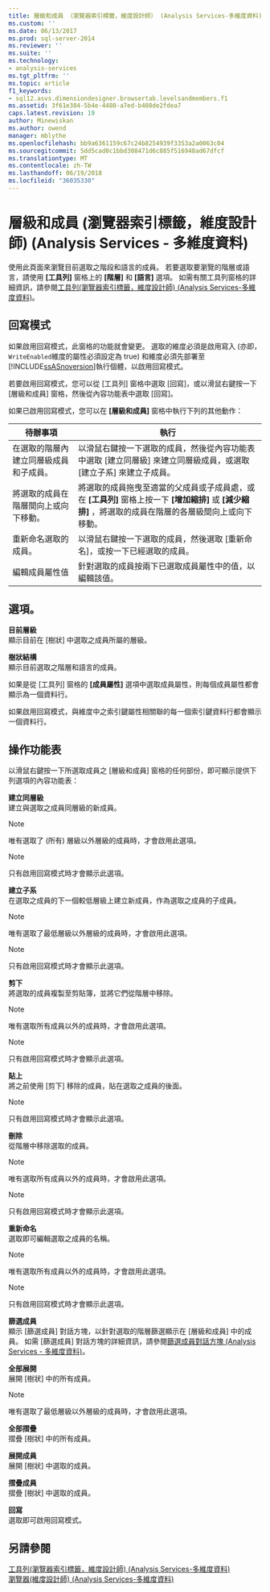 ```yaml
---
title: 層級和成員 （瀏覽器索引標籤，維度設計師） (Analysis Services-多維度資料) |Microsoft 文件
ms.custom: ''
ms.date: 06/13/2017
ms.prod: sql-server-2014
ms.reviewer: ''
ms.suite: ''
ms.technology:
- analysis-services
ms.tgt_pltfrm: ''
ms.topic: article
f1_keywords:
- sql12.asvs.dimensiondesigner.browsertab.levelsandmembers.f1
ms.assetid: 3f61e384-5b4e-4480-a7ed-b408de2fdea7
caps.latest.revision: 19
author: Minewiskan
ms.author: owend
manager: mblythe
ms.openlocfilehash: bb9a6361159c67c24b8254939f3353a2a0063c04
ms.sourcegitcommit: 5dd5cad0c1bbd308471d6c885f516948ad67dfcf
ms.translationtype: MT
ms.contentlocale: zh-TW
ms.lasthandoff: 06/19/2018
ms.locfileid: "36035330"
---
```

# <a name="level-and-members-browser-tab-dimension-designer-analysis-services---multidimensional-data"></a>層級和成員 (瀏覽器索引標籤，維度設計師) (Analysis Services - 多維度資料)
  使用此頁面來瀏覽目前選取之階段和語言的成員。 若要選取要瀏覽的階層或語言，請使用 **[工具列]** 窗格上的 **[階層]** 和 **[語言]** 選項。 如需有關工具列窗格的詳細資訊，請參閱[工具列&#40;瀏覽器索引標籤，維度設計師&#41; &#40;Analysis Services-多維度資料&#41;](toolbar-browser-tab-dimension-designer-analysis-services-multidimensional-data.md)。  
  
## <a name="writeback-mode"></a>回寫模式  
 如果啟用回寫模式，此窗格的功能就會變更。 選取的維度必須是啟用寫入 (亦即，`WriteEnabled`維度的屬性必須設定為 true) 和維度必須先部署至[!INCLUDE[ssASnoversion](../includes/ssasnoversion-md.md)]執行個體，以啟用回寫模式。  
  
 若要啟用回寫模式，您可以從 [工具列] 窗格中選取 [回寫]，或以滑鼠右鍵按一下 [層級和成員] 窗格，然後從內容功能表中選取 [回寫]。  
  
 如果已啟用回寫模式，您可以在 **[層級和成員]** 窗格中執行下列的其他動作：  
  
|待辦事項|執行|  
|-----------|-------------|  
|在選取的階層內建立同層級成員和子成員。|以滑鼠右鍵按一下選取的成員，然後從內容功能表中選取 [建立同層級] 來建立同層級成員，或選取 [建立子系] 來建立子成員。|  
|將選取的成員在階層間向上或向下移動。|將選取的成員拖曳至適當的父成員或子成員處，或在 **[工具列]** 窗格上按一下 **[增加縮排]** 或 **[減少縮排]** ，將選取的成員在階層的各層級間向上或向下移動。|  
|重新命名選取的成員。|以滑鼠右鍵按一下選取的成員，然後選取 [重新命名]，或按一下已經選取的成員。|  
|編輯成員屬性值|針對選取的成員按兩下已選取成員屬性中的值，以編輯該值。|  
  
## <a name="options"></a>選項。  
 **目前層級**  
 顯示目前在 [樹狀] 中選取之成員所屬的層級。  
  
 **樹狀結構**  
 顯示目前選取之階層和語言的成員。  
  
 如果是從 [工具列] 窗格的 **[成員屬性]** 選項中選取成員屬性，則每個成員屬性都會顯示為一個資料行。  
  
 如果啟用回寫模式，與維度中之索引鍵屬性相關聯的每一個索引鍵資料行都會顯示一個資料行。  
  
## <a name="context-menu"></a>操作功能表  
 以滑鼠右鍵按一下所選取成員之 [層級和成員] 窗格的任何部份，即可顯示提供下列選項的內容功能表：  
  
 **建立同層級**  
 建立與選取之成員同層級的新成員。  
  
> [!NOTE]  
>  唯有選取了 (所有) 層級以外層級的成員時，才會啟用此選項。  
  
> [!NOTE]  
>  只有啟用回寫模式時才會顯示此選項。  
  
 **建立子系**  
 在選取之成員的下一個較低層級上建立新成員，作為選取之成員的子成員。  
  
> [!NOTE]  
>  唯有選取了最低層級以外層級的成員時，才會啟用此選項。  
  
> [!NOTE]  
>  只有啟用回寫模式時才會顯示此選項。  
  
 **剪下**  
 將選取的成員複製至剪貼簿，並將它們從階層中移除。  
  
> [!NOTE]  
>  唯有選取所有成員以外的成員時，才會啟用此選項。  
  
> [!NOTE]  
>  只有啟用回寫模式時才會顯示此選項。  
  
 **貼上**  
 將之前使用 [剪下] 移除的成員，貼在選取之成員的後面。  
  
> [!NOTE]  
>  只有啟用回寫模式時才會顯示此選項。  
  
 **刪除**  
 從階層中移除選取的成員。  
  
> [!NOTE]  
>  唯有選取所有成員以外的成員時，才會啟用此選項。  
  
> [!NOTE]  
>  只有啟用回寫模式時才會顯示此選項。  
  
 **重新命名**  
 選取即可編輯選取之成員的名稱。  
  
> [!NOTE]  
>  唯有選取所有成員以外的成員時，才會啟用此選項。  
  
> [!NOTE]  
>  只有啟用回寫模式時才會顯示此選項。  
  
 **篩選成員**  
 顯示 [篩選成員] 對話方塊，以針對選取的階層篩選顯示在 [層級和成員] 中的成員。 如需 [篩選成員] 對話方塊的詳細資訊，請參閱[篩選成員對話方塊 &#40;Analysis Services - 多維度資料&#41;](filter-members-dialog-box-analysis-services-multidimensional-data.md)。  
  
 **全部展開**  
 展開 [樹狀] 中的所有成員。  
  
> [!NOTE]  
>  唯有選取了最低層級以外層級的成員時，才會啟用此選項。  
  
 **全部摺疊**  
 摺疊 [樹狀] 中的所有成員。  
  
 **展開成員**  
 展開 [樹狀] 中選取的成員。  
  
 **摺疊成員**  
 摺疊 [樹狀] 中選取的成員。  
  
 **回寫**  
 選取即可啟用回寫模式。  
  
## <a name="see-also"></a>另請參閱  
 [工具列&#40;瀏覽器索引標籤，維度設計師&#41; &#40;Analysis Services-多維度資料&#41;](toolbar-browser-tab-dimension-designer-analysis-services-multidimensional-data.md)   
 [瀏覽器&#40;維度設計師&#41; &#40;Analysis Services-多維度資料&#41;](browser-dimension-designer-analysis-services-multidimensional-data.md)  
  
  